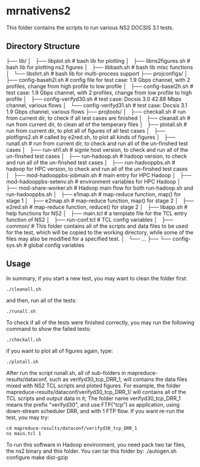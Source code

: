 mrnativens2
===========


This folder contains the scripts to run various NS2 DOCSIS 3.1 tests.


Directory Structure
-------------------

├── lib/
│   ├── libplot.sh          # bash lib for plotting
│   ├── libns2figures.sh    # bash lib for plotting ns2 figures
│   ├── libbash.sh          # bash lib misc functions
│   └── libshrt.sh          # bash lib for multi-process support
├── projconfigs/
│   ├── config-baseh2l.sh   # config file for test case: 1.9 Gbps channel, with 2 profiles, change from high profile to low profile
│   ├── config-basel2h.sh   # test case: 1.9 Gbps channel, with 2 profiles, change from low profile to high profile
│   ├── config-verifyd30.sh # test case: Docsis 3.0 42.88 Mbps channel, various flows
│   └── config-verifyd31.sh # test case: Docsis 3.1 1.9 Gbps channel, various flows
├── projtools/
│   ├── checkall.sh         # run from current dir, to check if all test cases are finished
│   ├── cleanall.sh         # run from current dir, to clean all of the temperary files
│   ├── plotall.sh          # run from current dir, to plot all of figures of all test cases
│   ├── plotfigns2.sh       # called by e2red.sh, to plot all kinds of figures
│   ├── runall.sh           # run from current dir, to check and run all of the un-finshed test cases
│   ├── run-sh1.sh          # signle host version, to check and run all of the un-finshed test cases
│   ├── run-hadoop.sh       # hadoop version, to check and run all of the un-finshed test cases
│   ├── run-hadooppbs.sh    # hadoop for HPC version, to check and run all of the un-finshed test cases
│   ├── mod-hadooppbs-jobmain.sh # main entry for HPC Hadoop
│   ├── mod-hadooppbs-setenv.sh  # environment variables for HPC Hadoop
│   ├── mod-share-worker.sh # Hadoop main flow for both run-hadoop.sh and run-hadooppbs.sh
│   ├── e1map.sh            # map-reduce function, map() for stage 1
│   ├── e2map.sh            # map-reduce function, map() for stage 2
│   ├── e2red.sh            # map-reduce function, reduce() for stage 2
│   ├── libapp.sh           # help functions for NS2
│   ├── main.tcl            # a template file for the TCL entry function of NS2
│   ├── run-conf.tcl        # TCL config variables
│   ├── common/             # This folder contains all of the scripts and data files to be used for the test, which will be copied to the working directory, while some of the files may also be modified for a specified test.
│   └── ...
├── 
└── config-sys.sh           # global config variables


Usage
-----

In summary, if you start a new test, you may want to clean the folder first:

    ./cleanall.sh

and then, run all of the tests:

    ./runall.sh

To check if all of the tests were finished correctly, you may run the following command to show the failed tests:

    ./checkall.sh

if you want to plot all of figures again, type:

    ./plotall.sh



After run the script runall.sh, all of sub-folders in mapreduce-results/dataconf, such as verifyd30_tcp_DRR_1, will contains the data files mixed with NS2 TCL scripts and ploted figures.
For example, the folder mapreduce-results/dataconf/verifyd30_tcp_DRR_1/ will contains all of the TCL scripts and output data in it;
The folder name verifyd30_tcp_DRR_1 means the prefix "verifyd30", and use FTP("tcp") as application, using down-stream scheduler DRR, and with 1 FTP flow.
If you want re-run the test, you may try:

    cd mapreduce-results/dataconf/verifyd30_tcp_DRR_1
    ns main.tcl 1


To run this software in Hadoop environment, you need pack two tar files, the ns2 binary and this folder.
You can tar this folder by:
    ./autogen.sh
    configure
    make dist-gzip

